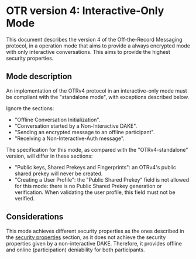 # OTR version 4: Interactive-Only Mode

This document describes the version 4 of the Off-the-Record Messaging protocol,
in a operation mode that aims to provide a always encrypted mode with only
interactive conversations. This aims to provide the highest security properties.

## Mode description

An implementation of the OTRv4 protocol in an interactive-only mode must be
compliant with the "standalone mode", with exceptions described below.

Ignore the sections:

- "Offline Conversation Initialization".
- "Conversation started by a Non-Interactive DAKE".
- "Sending an encrypted message to an offline participant".
- "Receiving a Non-Interactive-Auth message".

The specification for this mode, as compared with the "OTRv4-standalone"
version, will differ in these sections:

- "Public keys, Shared Prekeys and Fingerprints": an OTRv4's public shared
  prekey will never be created.
- "Creating a User Profile": the "Public Shared Prekey" field is not allowed
  for this mode: there is no Public Shared Prekey generation or verification.
  When validating the user profile, this field must not be verified.

## Considerations

This mode achieves different security properties as the ones described in the
[security properties](../otrv4.md#security-properties) section, as it does
not achieve the security properties given by a non-interactive DAKE. Therefore,
it provides offline and online (participation) deniability for both
participants.